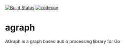 [![Build Status](https://travis-ci.org/clandry94/agraph.svg?branch=master)](https://travis-ci.org/clandry94/agraph) [![codecov](https://codecov.io/gh/clandry94/agraph/branch/master/graph/badge.svg)](https://codecov.io/gh/clandry94/agraph)



# agraph
AGraph is a graph based audio processing library for Go
